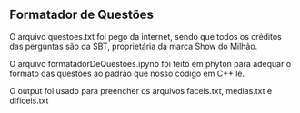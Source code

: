 ## Formatador de Questões

O arquivo questoes.txt foi pego da internet, sendo que todos os créditos das perguntas são da SBT, proprietária da marca Show do Milhão.

O arquivo formatadorDeQuestoes.ipynb foi feito em phyton para adequar o formato das questões ao padrão que nosso código em C++ lê.

O output foi usado para preencher os arquivos faceis.txt, medias.txt e dificeis.txt